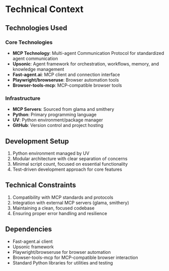 # Technical Context

## Technologies Used

### Core Technologies
- **MCP Technology**: Multi-agent Communication Protocol for standardized agent communication
- **Upsonic**: Agent framework for orchestration, workflows, memory, and knowledge management
- **Fast-agent.ai**: MCP client and connection interface
- **Playwright/browseruse**: Browser automation tools
- **Browser-tools-mcp**: MCP-compatible browser tools

### Infrastructure
- **MCP Servers**: Sourced from glama and smithery
- **Python**: Primary programming language
- **UV**: Python environment/package manager
- **GitHub**: Version control and project hosting

## Development Setup
1. Python environment managed by UV
2. Modular architecture with clear separation of concerns
3. Minimal script count, focused on essential functionality
4. Test-driven development approach for core features

## Technical Constraints
1. Compatibility with MCP standards and protocols
2. Integration with external MCP servers (glama, smithery)
3. Maintaining a clean, focused codebase
4. Ensuring proper error handling and resilience

## Dependencies
- Fast-agent.ai client
- Upsonic framework
- Playwright/browseruse for browser automation
- Browser-tools-mcp for MCP-compatible browser interaction
- Standard Python libraries for utilities and testing 
